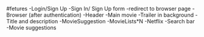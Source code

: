  #fetures
 -Login/Sign Up
    -Sign In/ Sign Up form
    -redirect to browser page
-Browser (after authentication)
    -Header
    -Main movie
        -Trailer in background
        -Title and description
        -MovieSuggestion
            -MovieLists*N
-Netflix
    -Search bar
    -Movie suggestions